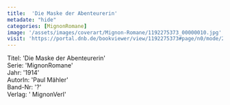 ```yaml
---
title:  'Die Maske der Abenteurerin'
metadate: "hide"
categories: [MignonRomane]
image: '/assets/images/coverart/Mignon-Romane/1192275373_00000010.jpg'
visit: 'https://portal.dnb.de/bookviewer/view/1192275373#page/n0/mode/2up'
---
```

Titel: 'Die Maske der Abenteurerin' <br>
Serie: 'MignonRomane' <br>
Jahr: '1914' <br>
AutorIn: 'Paul Mähler' <br>
Band-Nr: '?' <br>
Verlag: ' MignonVerl'